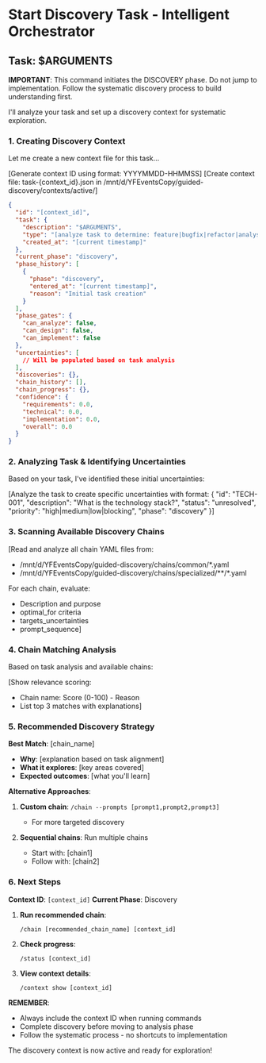 # Start Discovery Task - Intelligent Orchestrator

## Task: $ARGUMENTS

**IMPORTANT**: This command initiates the DISCOVERY phase. Do not jump to implementation. Follow the systematic discovery process to build understanding first.

I'll analyze your task and set up a discovery context for systematic exploration.

### 1. Creating Discovery Context

Let me create a new context file for this task...

[Generate context ID using format: YYYYMMDD-HHMMSS]
[Create context file: task-{context_id}.json in /mnt/d/YFEventsCopy/guided-discovery/contexts/active/]

```json
{
  "id": "[context_id]",
  "task": {
    "description": "$ARGUMENTS",
    "type": "[analyze task to determine: feature|bugfix|refactor|analysis|deployment]",
    "created_at": "[current timestamp]"
  },
  "current_phase": "discovery",
  "phase_history": [
    {
      "phase": "discovery",
      "entered_at": "[current timestamp]",
      "reason": "Initial task creation"
    }
  ],
  "phase_gates": {
    "can_analyze": false,
    "can_design": false,
    "can_implement": false
  },
  "uncertainties": [
    // Will be populated based on task analysis
  ],
  "discoveries": {},
  "chain_history": [],
  "chain_progress": {},
  "confidence": {
    "requirements": 0.0,
    "technical": 0.0,
    "implementation": 0.0,
    "overall": 0.0
  }
}
```

<!-- TEMPORARILY COMMENTED OUT FOR RAW DISCOVERY TEST
### 1.5. Reading System Architecture

**CRITICAL**: Always read architecture.yaml first to understand the system structure.

[Read /mnt/d/YFEventsCopy/architecture.yaml and extract:
- web_root: The actual production web root path
- project.status: Current project state
- modules: Active modules
- Any other critical paths or configurations]

**Key Information from architecture.yaml**:
- **Web Root**: [extracted web_root value]
- **Project Status**: [production-ready/development/etc]
- **Important**: All web exploration MUST start from the web_root path, not any other index.php files

[Update the context file with architecture information:
Add to discoveries object:
"architecture": {
  "web_root": "[extracted from routing_system.web_root]",
  "project_status": "[extracted from project.status]",
  "namespace": "[extracted from project.namespace]",
  "key_paths": {
    "domain": "[extracted from structure.src.layers.domain.path]",
    "application": "[extracted from structure.src.layers.application.path]",
    "infrastructure": "[extracted from structure.src.layers.infrastructure.path]",
    "presentation": "[extracted from structure.src.layers.presentation.path if exists]",
    "routes": "[check structure.root array for 'routes/' entry]",
    "config": "[check structure.root array for 'config/' entry]",
    "modules": "[check structure.root array for 'modules/' entry]",
    "public": "[same as web_root]"
  }
}]

[If architecture.yaml doesn't exist or web_root is missing, note this as a critical uncertainty]
END OF COMMENTED SECTION -->

### 2. Analyzing Task & Identifying Uncertainties

Based on your task, I've identified these initial uncertainties:

[Analyze the task to create specific uncertainties with format:
{
  "id": "TECH-001",
  "description": "What is the technology stack?",
  "status": "unresolved",
  "priority": "high|medium|low|blocking",
  "phase": "discovery"
}]

### 3. Scanning Available Discovery Chains

[Read and analyze all chain YAML files from:
- /mnt/d/YFEventsCopy/guided-discovery/chains/common/*.yaml
- /mnt/d/YFEventsCopy/guided-discovery/chains/specialized/**/*.yaml

For each chain, evaluate:
- Description and purpose
- optimal_for criteria
- targets_uncertainties 
- prompt_sequence]

### 4. Chain Matching Analysis

Based on task analysis and available chains:

[Show relevance scoring:
- Chain name: Score (0-100) - Reason
- List top 3 matches with explanations]

### 5. Recommended Discovery Strategy

**Best Match**: [chain_name]
- **Why**: [explanation based on task alignment]
- **What it explores**: [key areas covered]
- **Expected outcomes**: [what you'll learn]

**Alternative Approaches**:
1. **Custom chain**: `/chain --prompts [prompt1,prompt2,prompt3]`
   - For more targeted discovery
   
2. **Sequential chains**: Run multiple chains
   - Start with: [chain1]
   - Follow with: [chain2]

### 6. Next Steps

**Context ID**: `[context_id]`
**Current Phase**: Discovery

1. **Run recommended chain**:
   ```
   /chain [recommended_chain_name] [context_id]
   ```

2. **Check progress**:
   ```
   /status [context_id]
   ```

3. **View context details**:
   ```
   /context show [context_id]
   ```

**REMEMBER**: 
- Always include the context ID when running commands
- Complete discovery before moving to analysis phase
- Follow the systematic process - no shortcuts to implementation

The discovery context is now active and ready for exploration!